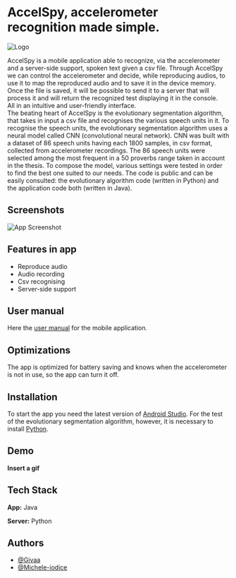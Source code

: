 # AccelSpy, accelerometer recognition made simple.

![Logo](https://i.ibb.co/PmxnCs5/logo.png) 

AccelSpy is a mobile application able to recognize, via the accelerometer and a server-side support, spoken text given a csv file.
Through AccelSpy we can control the accelerometer and decide, while reproducing audios, to use it to map the reproduced audio and to save it in the device memory.   
Once the file is saved, it will be possible to send it to a server that will process it and will return the recognized test displaying it in the console.  
All in an intuitive and user-friendly interface.  
The beating heart of AccelSpy is the evolutionary segmentation algorithm, that takes in input a csv file and recognises the various speech units in it.
To recognise the speech units, the evolutionary segmentation algorithm uses a neural model called CNN (convolutional neural network).
CNN was built with a dataset of 86 speech units having each 1800 samples, in csv format, collected from accelerometer recordings.
The 86 speech units were selected among the most frequent in a 50 proverbs range taken in account in the thesis.
To compose the model, various settings were tested in order to find the best one suited to our needs.
The code is public and can be easily consulted: the evolutionary algorithm code (written in Python) and the application code both (written in Java).

## Screenshots

![App Screenshot](https://i.ibb.co/NWSXQHy/schermata-principale-dell-app.png)


## Features in app

- Reproduce audio
- Audio recording
- Csv recognising
- Server-side support

## User manual
Here the [user manual](https://smallpdf.com/it/result#r=a599e56ab7c8aed98c94c3cf76e053cb&t=share-document) for the mobile application.


## Optimizations

The app is optimized for battery saving and knows when the accelerometer is not in use, so the app can turn it off.


## Installation

To start the app you need the latest version of [Android Studio](https://developer.android.com/studio).
For the test of the evolutionary segmentation algorithm, however, it is necessary to install [Python](https://www.python.org/downloads/).
    
## Demo

**Insert a gif**


## Tech Stack

**App:** Java

**Server:** Python

## Authors

- [@Givaa](https://github.com/Givaa)
- [@Michele-iodice](https://github.com/Michele-iodice)
